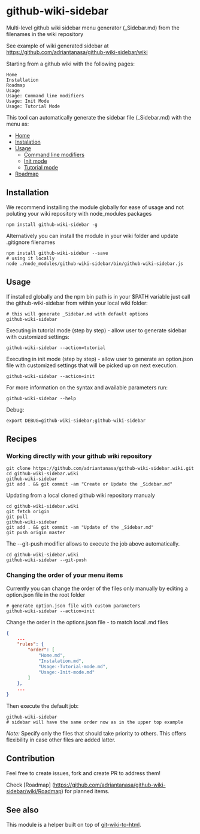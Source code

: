 # github-wiki-sidebar

Multi-level github wiki sidebar menu generator (_Sidebar.md) from the filenames in the wiki repository 

See example of wiki generated sidebar at https://github.com/adriantanasa/github-wiki-sidebar/wiki

Starting from a github wiki with the following pages:

```
Home
Installation
Roadmap
Usage
Usage: Command line modifiers
Usage: Init Mode
Usage: Tutorial Mode
```

This tool can automatically generate the sidebar file (_Sidebar.md) with the menu as:

  * [Home](https://github.com/adriantanasa/github-wiki-sidebar/wiki/Home)
  * [Instalation](https://github.com/adriantanasa/github-wiki-sidebar/wiki/Instalation)
  * [Usage](https://github.com/adriantanasa/github-wiki-sidebar/wiki/Usage)
    * [Command line modifiers](https://github.com/adriantanasa/github-wiki-sidebar/wiki/Usage%3A-Command-line-modifiers)
    * [Init mode](https://github.com/adriantanasa/github-wiki-sidebar/wiki/Usage%3A-Init-mode)
    * [Tutorial mode](https://github.com/adriantanasa/github-wiki-sidebar/wiki/Usage%3A-Tutorial-mode)
  * [Roadmap](https://github.com/adriantanasa/github-wiki-sidebar/wiki/Roadmap)


## Installation

We recommend installing the module globally for ease of usage and not poluting your wiki repository with node_modules packages

```
npm install github-wiki-sidebar -g
```

Alternatively you can install the module in your wiki folder and update .gitignore filenames

```
npm install github-wiki-sidebar --save
# using it locally
node ./node_modules/github-wiki-sidebar/bin/github-wiki-sidebar.js
```

## Usage

If installed globally and the npm bin path is in your $PATH variable just call the github-wiki-sidebar from within your local wiki folder:

```
# this will generate _Sidebar.md with default options
github-wiki-sidebar
```

Executing in tutorial mode (step by step) - allow user to generate sidebar with customized settings:

```
github-wiki-sidebar --action=tutorial
```

Executing in init mode (step by step) - allow user to generate an option.json file with customized settings that will be picked up on next execution.

```
github-wiki-sidebar --action=init
```

For more information on the syntax and available parameters run:

```
github-wiki-sidebar --help
```

Debug:

```
export DEBUG=github-wiki-sidebar;github-wiki-sidebar
```

## Recipes

### Working directly with your github wiki repository

```shell
git clone https://github.com/adriantanasa/github-wiki-sidebar.wiki.git
cd github-wiki-sidebar.wiki
github-wiki-sidebar
git add . && git commit -am "Create or Update the _Sidebar.md"
```

Updating from a local cloned github wiki repository manualy

```shell
cd github-wiki-sidebar.wiki
git fetch origin
git pull
github-wiki-sidebar
git add . && git commit -am "Update of the _Sidebar.md"
git push origin master
```

The --git-push modifier allows to execute the job above automatically.

```shell
cd github-wiki-sidebar.wiki
github-wiki-sidebar --git-push
```

### Changing the order of your menu items

Currently you can change the order of the files only manually by editing a option.json file in the root folder

```shell
# generate option.json file with custom parameters
github-wiki-sidebar --action=init
```

Change the order in the options.json file - to match local .md files

```json
{
    ...
    "rules": {
        "order": [
            "Home.md",
            "Instalation.md",
            "Usage:-Tutorial-mode.md",
            "Usage:-Init-mode.md"
        ]
    },
    ...
}

```

Then execute the default job:

```shell
github-wiki-sidebar
# sidebar will have the same order now as in the upper top example
```

*Note:* Specify only the files that should take priority to others. This offers flexibility in case other files are added latter.

## Contribution

Feel free to create issues, fork and create PR to address them!

Check [Roadmap] (https://github.com/adriantanasa/github-wiki-sidebar/wiki/Roadmap) for planned items.

## See also

This module is a helper built on top of [git-wiki-to-html](https://www.npmjs.com/package/git-wiki-to-html).




